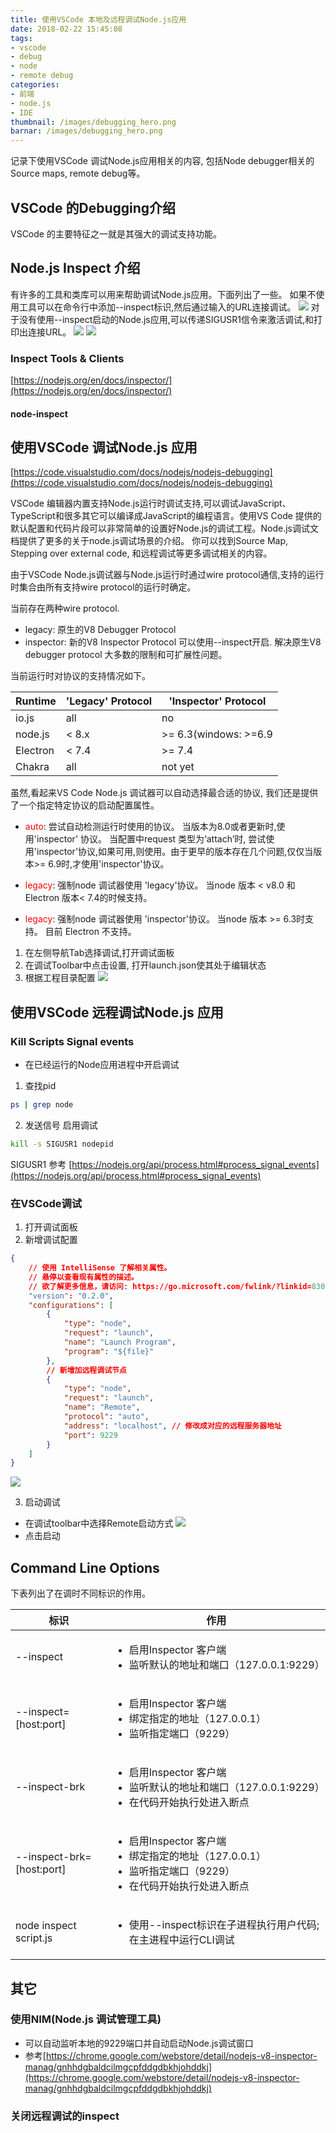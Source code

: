 ```yaml
---
title: 使用VSCode 本地及远程调试Node.js应用
date: 2018-02-22 15:45:08
tags:
- vscode
- debug
- node
- remote debug
categories:
- 前端
- node.js
- IDE
thumbnail: /images/debugging_hero.png
barnar: /images/debugging_hero.png
---
```


记录下使用VSCode 调试Node.js应用相关的内容, 包括Node debugger相关的Source maps, remote debug等。
<!-- more -->

## VSCode 的Debugging介绍 

VSCode 的主要特征之一就是其强大的调试支持功能。

## Node.js Inspect 介绍 
有许多的工具和类库可以用来帮助调试Node.js应用。下面列出了一些。
如果不使用工具可以在命令行中添加--inspect标识,然后通过输入的URL连接调试。
![](/images/node_inspect_flag.png)
对于没有使用--inspect启动的Node.js应用,可以传递SIGUSR1信令来激活调试,和打印出连接URL。
![](/images/kill_signal.png)
![](/images/print_url.png)

### Inspect Tools & Clients
[https://nodejs.org/en/docs/inspector/](https://nodejs.org/en/docs/inspector/)

#### node-inspect

## 使用VSCode 调试Node.js 应用

[https://code.visualstudio.com/docs/nodejs/nodejs-debugging](https://code.visualstudio.com/docs/nodejs/nodejs-debugging)

VSCode 编辑器内置支持Node.js运行时调试支持,可以调试JavaScript、TypeScript和很多其它可以编译成JavaScript的编程语言。使用VS Code 提供的默认配置和代码片段可以非常简单的设置好Node.js的调试工程。Node.js调试文档提供了更多的关于node.js调试场景的介绍。 你可以找到Source Map, Stepping over external code, 和远程调试等更多调试相关的内容。

由于VSCode Node.js调试器与Node.js运行时通过wire protocol通信,支持的运行时集合由所有支持wire protocol的运行时确定。

当前存在两种wire protocol.
* legacy: 原生的V8 Debugger Protocol
* inspector: 新的V8 Inspector Protocol 可以使用--inspect开启. 解决原生V8 debugger protocol 大多数的限制和可扩展性问题。

当前运行时对协议的支持情况如下。

| Runtime | 'Legacy' Protocol | 'Inspector' Protocol |
| ------- | ----------------- | -------------------- |
| io.js   | all               | no                   |
| node.js | < 8.x             | >= 6.3(windows: >=6.9 |
| Electron| < 7.4             | >= 7.4                |
| Chakra  | all               | not yet               |

虽然,看起来VS Code Node.js 调试器可以自动选择最合适的协议, 我们还是提供了一个指定特定协议的启动配置属性。
* <span style="color:#f00">auto</span>: 尝试自动检测运行时使用的协议。 当版本为8.0或者更新时,使用'inspector' 协议。 当配置中request 类型为‘attach’时, 尝试使用'inspector'协议,如果可用,则使用。由于更早的版本存在几个问题,仅仅当版本>= 6.9时,才使用'inspector'协议。

* <span style="color:#f00">legacy</span>: 强制node 调试器使用 'legacy'协议。 当node 版本 < v8.0 和Electron 版本< 7.4的时候支持。

* <span style="color:#f00">legacy</span>: 强制node 调试器使用 'inspector'协议。 当node 版本 >= 6.3时支持。 目前 Electron 不支持。

1. 在左侧导航Tab选择调试,打开调试面板
2. 在调试Toolbar中点击设置, 打开launch.json使其处于编辑状态
3. 根据工程目录配置
![](/images/vscode_local.png)

## 使用VSCode 远程调试Node.js 应用

### Kill Scripts Signal events
- 在已经运行的Node应用进程中开启调试
1. 查找pid
```bash
ps | grep node
```
2. 发送信号 启用调试
```bash
kill -s SIGUSR1 nodepid
```

SIGUSR1 参考
[https://nodejs.org/api/process.html#process_signal_events](https://nodejs.org/api/process.html#process_signal_events)

### 在VSCode调试

1. 打开调试面板
2. 新增调试配置
```json
{
    // 使用 IntelliSense 了解相关属性。 
    // 悬停以查看现有属性的描述。
    // 欲了解更多信息，请访问: https://go.microsoft.com/fwlink/?linkid=830387
    "version": "0.2.0",
    "configurations": [
        {
            "type": "node",
            "request": "launch",
            "name": "Launch Program",
            "program": "${file}"
        },
        // 新增加远程调试节点
        {
            "type": "node",
            "request": "launch",
            "name": "Remote",
            "protocol": "auto",
            "address": "localhost", // 修改成对应的远程服务器地址
            "port": 9229
        }
    ]
}
```
![](/images/vscode_launch_config.png)

3. 启动调试
- 在调试toolbar中选择Remote启动方式
![](/images/vscode_remote.png)
- 点击启动

## Command Line Options
下表列出了在调时不同标识的作用。

| 标识 | 作用 |
| --- | --- |
| --inspect | <ul><li>启用Inspector 客户端 </li> <li>监听默认的地址和端口（127.0.0.1:9229） </li></ul> |
| --inspect=[host:port] | <ul><li>启用Inspector 客户端</li><li>绑定指定的地址（127.0.0.1）</li><li>监听指定端口（9229）</li></ul> |
| --inspect-brk | <ul><li>启用Inspector 客户端</li><li>监听默认的地址和端口（127.0.0.1:9229）</li><li>在代码开始执行处进入断点</li></ul> |
| --inspect-brk=[host:port] | <ul><li>启用Inspector 客户端</li><li>绑定指定的地址（127.0.0.1）</li><li>监听指定端口（9229）</li><li>在代码开始执行处进入断点</li></ul> |
| node inspect script.js | <ul><li>使用--inspect标识在子进程执行用户代码;在主进程中运行CLI调试</li></ul> |

## 其它

### 使用NIM(Node.js 调试管理工具)
- 可以自动监听本地的9229端口并自动启动Node.js调试窗口
- 参考[https://chrome.google.com/webstore/detail/nodejs-v8-inspector-manag/gnhhdgbaldcilmgcpfddgdbkhjohddkj](https://chrome.google.com/webstore/detail/nodejs-v8-inspector-manag/gnhhdgbaldcilmgcpfddgdbkhjohddkj)

### 关闭远程调试的inspect
